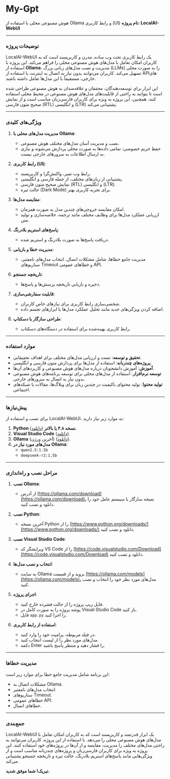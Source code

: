 # My-Gpt
هوش مصنوعی محلی با استفاده از Ollama و رابط کاربری (UI)
**نام پروژه: LocalAI-WebUI**

---

### **توضیحات پروژه**
LocalAI-WebUI یک رابط کاربری تحت وب ساده، مدرن و کاربرپسند است که به کاربران امکان تعامل با مدل‌های هوش مصنوعی محلی را فراهم می‌کند. این پروژه با استفاده از **Ollama**، مدیریت و نصب مدل‌های زبانی بزرگ (LLMs) را به صورت محلی تسهیل می‌کند. کاربران می‌توانند بدون نیاز به اتصال به اینترنت یا استفاده از APIهای خارجی، مستقیماً با این مدل‌ها تعامل داشته باشند.

این ابزار برای توسعه‌دهندگان، محققان و علاقه‌مندان به هوش مصنوعی طراحی شده است تا بتوانند به راحتی از قابلیت‌های مدل‌های هوش مصنوعی در محیط محلی استفاده کنند. همچنین، این پروژه به ویژه برای کاربران فارسی‌زبان مناسب است و از نمایش صحیح متون فارسی (RTL) و انگلیسی (LTR) پشتیبانی می‌کند.

---

### **ویژگی‌های کلیدی**
1. **مدیریت مدل‌های محلی با Ollama**:
   - نصب و مدیریت آسان مدل‌های مختلف هوش مصنوعی.
   - حفظ حریم خصوصی: تمامی داده‌ها به صورت محلی پردازش می‌شوند و نیازی به ارسال اطلاعات به سرورهای خارجی نیست.

2. **رابط کاربری (UI)**:
   - رابط وب تمیز، واکنش‌گرا و کاربرپسند.
   - پشتیبانی از زبان‌های مختلف، از جمله فارسی و انگلیسی.
   - نمایش صحیح متون فارسی (RTL) و انگلیسی (LTR).
   - حالت تیره (Dark Mode) برای تجربه کاربری بهتر.

3. **مقایسه مدل‌ها**:
   - امکان مقایسه خروجی‌های چندین مدل به صورت همزمان.
   - ارزیابی عملکرد مدل‌ها برای وظایف مختلف مانند ترجمه، خلاصه‌سازی و تولید متن.

4. **پاسخ‌های استریم بلادرنگ**:
   - دریافت پاسخ‌ها به صورت بلادرنگ و استریم شده.

5. **مدیریت خطا و بازیابی**:
   - مدیریت جامع خطاها، شامل مشکلات اتصال، انتخاب مدل‌های نامعتبر، سناریوهای Timeout و خطاهای عمومی API.

6. **تاریخچه جستجو**:
   - ذخیره و بازیابی تاریخچه پرسش‌ها و پاسخ‌ها.

7. **قابلیت سفارشی‌سازی**:
   - شخصی‌سازی رابط کاربری برای نیازهای خاص کاربران.
   - اضافه کردن ویژگی‌های جدید مانند تحلیل عملکرد مدل‌ها یا ابزارهای تجسم داده.

8. **طراحی سازگار با دسکتاپ**:
   - رابط کاربری بهینه‌شده برای استفاده در دستگاه‌های دسکتاپ.

---

### **موارد استفاده**
- **تحقیق و توسعه**: تست و ارزیابی مدل‌های مختلف برای اهداف تحقیقاتی.
- **پروژه‌های چندزبانه**: استفاده از مدل‌ها برای پردازش متون فارسی و انگلیسی.
- **آموزش**: آموزش دانشجویان درباره مدل‌های هوش مصنوعی و کاربردهای آن‌ها.
- **توسعه نرم‌افزار**: استفاده از مدل‌های محلی برای توسعه برنامه‌های هوش مصنوعی بدون نیاز به اتصال به سرورهای خارجی.
- **تولید محتوا**: تولید محتوای باکیفیت در چندین زبان برای وبلاگ‌ها، مقالات یا شبکه‌های اجتماعی.

---

### **پیش‌نیازها**
برای نصب و استفاده از LocalAI-WebUI، به موارد زیر نیاز دارید:
1. **Python نسخه ۳.۸ یا بالاتر** ([دانلود](https://www.python.org/downloads/)).
2. **Visual Studio Code** ([دانلود](https://code.visualstudio.com/Download)).
3. **Ollama** (آخرین ورژن) ([دانلود](https://ollama.com/download)).
4. **مدل‌های مورد نیاز در Ollama**:
   - `qwen2.5:1.5b`
   - `deepseek-r2:1.5b`

---

### **مراحل نصب و راه‌اندازی**
1. **نصب Ollama**:
   - از آدرس [https://ollama.com/download](https://ollama.com/download)، نسخه سازگار با سیستم عامل خود را دانلود و نصب کنید.

2. **نصب Python**:
   - آخرین نسخه Python را از [https://www.python.org/downloads/](https://www.python.org/downloads/) دانلود و نصب کنید.

3. **نصب Visual Studio Code**:
   - ویرایشگر کد VS Code را از [https://code.visualstudio.com/Download](https://code.visualstudio.com/Download) دانلود و نصب کنید.

4. **انتخاب و نصب مدل‌ها**:
   - به سایت Ollama بروید و از قسمت [https://ollama.com/models](https://ollama.com/models)، مدل‌های مورد نظر خود را انتخاب و نصب کنید.

5. **اجرای پروژه**:
   - فایل زیپ پروژه را از حالت فشرده خارج کنید.
   - پوشه پروژه را به صورت کامل در Visual Studio Code باز کنید.
   - فایل `app.py` را اجرا کنید.

6. **استفاده از رابط کاربری**:
   - در فیلد مربوطه، پرامپت خود را وارد کنید.
   - مدل‌های مورد نظر را از لیست انتخاب کنید.
   - دکمه Enter را فشار دهید و منتظر پاسخ باشید.

---

### **مدیریت خطاها**
این برنامه شامل مدیریت جامع خطا برای موارد زیر است:
- مشکلات اتصال به Ollama.
- انتخاب مدل‌های نامعتبر.
- سناریوهای Timeout.
- خطاهای عمومی API.
- خطاهای اتصال.

---

### **جمع‌بندی**
LocalAI-WebUI یک ابزار قدرتمند و کاربرپسند است که به کاربران امکان تعامل با مدل‌های هوش مصنوعی محلی را می‌دهد. با استفاده از این پروژه، کاربران می‌توانند به راحتی مدل‌های مختلف را مدیریت، مقایسه و از آن‌ها در پروژه‌های خود استفاده کنند. این پروژه به ویژه برای کاربران فارسی‌زبان و پروژه‌های چندزبانه مناسب است و از ویژگی‌هایی مانند پاسخ‌های استریم بلادرنگ، حالت تیره و تاریخچه جستجو پشتیبانی می‌کند.

**تبریک! شما موفق شدید.**
